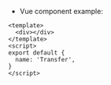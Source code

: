 - Vue component example:

```vue
<template>
  <div></div>
</template>
<script>
export default {
  name: 'Transfer',
}
</script>
```
